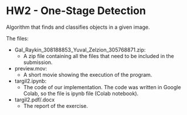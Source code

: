 # HW2 - One-Stage Detection
Algorithm that finds and classifies objects in a given image.

The files:
* Gal_Raykin_308188853_Yuval_Zelzion_305768871.zip:
  * A zip file containing all the files that need to be included in the submission.
* preview.mov:
  * A short movie showing the execution of the program.
* targil2.ipynb:
  * The code of our implementation. The code was written in Google Colab, so the file is ipynb file (Colab notebook).
* targil2.pdf/.docx
  * The report of the exercise.
